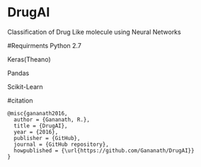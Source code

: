 # DrugAI
Classification of Drug Like molecule using Neural Networks

#Requirments
Python 2.7

Keras(Theano)

Pandas

Scikit-Learn

#citation
```
@misc{gananath2016,
  author = {Gananath, R.},
  title = {DrugAI},
  year = {2016},
  publisher = {GitHub},
  journal = {GitHub repository},
  howpublished = {\url{https://github.com/Gananath/DrugAI}}
}
```
